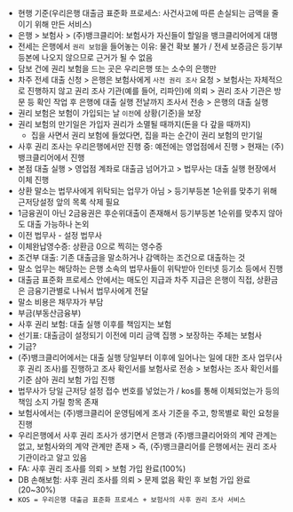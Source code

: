 - 현행 기준(우리은행 대출금 표준화 프로세스: 사건사고에 따른 손실되는 금액을 줄이기 위해 만든 서비스)
- 은행 > 보험사 > (주)뱅크클리어: 보험사가 자신들이 할일을 뱅크클리어에게 대행
- 전세는 은행에서 `권리 보험`을 들어놓는 이유: 물건 확보 불가 / 전세 보증금은 등기부등본에 나오지 않으므로 근거가 될 수 없음
- 담보 건에 권리 보험을 드는 곳은 우리은행 또는 소수의 은행만
- 차주 전세 대출 신청 > 은행은 보험사에게 `사전 권리 조사` 요청 > 보험사는 자체적으로 진행하지 않고 권리 조사 기관(예를 들어, 리파인)에 의뢰 > 권리 조사 기관은 방문 등 확인 작업 후 은행에 대출 실행 전날까지 조사서 전송 > 은행의 대출 실행 
- 권리 보험은 보험이 가입되는 날 `이전`에 상황(기준)을 보장
- 권리 보험의 만기일은 가입자 권리가 소멸될 때까지(돈을 다 갚을 때까지)
	- 집을 사면서 권리 보험에 들었다면, 집을 파는 순간이 권리 보험의 만기일
- 사후 권리 조사는 우리은행에서만 진행 중: 예전에는 영업점에서 진행 > 현재는 (주)뱅크클리어에서 진행
- 본점 대출 실행 > 영업점 계좌로 대출금 넘어가고 > 법무사는 대출 실행 현장에서 이체 진행
- 상환 말소는 법무사에게 위탁되는 업무가 아님 > 등기부등본 1순위를 맞추기 위해 근저당설정 앞의 목록 삭제 필요
- 1금융권이 아닌 2금융권은 후순위대출이 존재해서 등기부등본 1순위를 맞추지 않아도 대출 가능하나 논외
- 이전 법무사 - 설정 법무사
- 이체완납영수증: 상환금 0으로 찍히는 영수증
- 조건부 대출: 기존 대출금을 말소하거나 감액하는 조건으로 대출하는 것
- 말소 업무는 해당하는 은행 소속의 법무사들이 위탁받아 인터넷 등기소 등에서 진행
- 대출금 표준화 프로세스 안에서는 매도인 지급과 차주 지급은 은행이 직접, 상환금은 금융기관별로 나눠서 법무사에게 전달
- 말소 비용은 채무자가 부담
- 부금(부동산금융부)
- 사후 권리 보험: 대출 실행 이후를 책임지는 보험
- 선기표: 대출금이 설정되기 이전에 미리 금액 집행 > 보장하는 주체는 보험사
- 기금?
- (주)뱅크클리어에서는 대출 실행 당일부터 이후에 일어나는 일에 대한 조사 업무(사후 권리 조사)를 진행하고 조사 확인서를 보험사로 전송 > 보험사는 조사 확인서를 기준 삼아 권리 보험 가입 진행
- 법무사가 당일 근저당 설정 접수 번호를 넣었는가 / kos를 통해 이체되었는가 등의 책임 소지 가릴 항목 존재
- 보험사에서는 (주)뱅크클리어 운영팀에게 조사 기준을 주고, 항목별로 확인 요청을 진행
- 우리은행에서 사후 권리 조사가 생기면서 은행과 (주)뱅크클리어와의 계약 관계는 없고, 보험사와의 계약 관계만 존재 > 즉, (주)뱅크클리어를 은행에서는 권리 조사 기관이라고 알고 있음
- FA: 사후 권리 조사를 의뢰 > 보험 가입 완료(100%)
- DB 손해보험: 사후 권리 조사를 의뢰 > 문제 없음 확인 후 보험 가입 완료(20~30%)
- `KOS = 우리은행 대출금 표준화 프로세스 + 보험사의 사후 권리 조사 서비스`